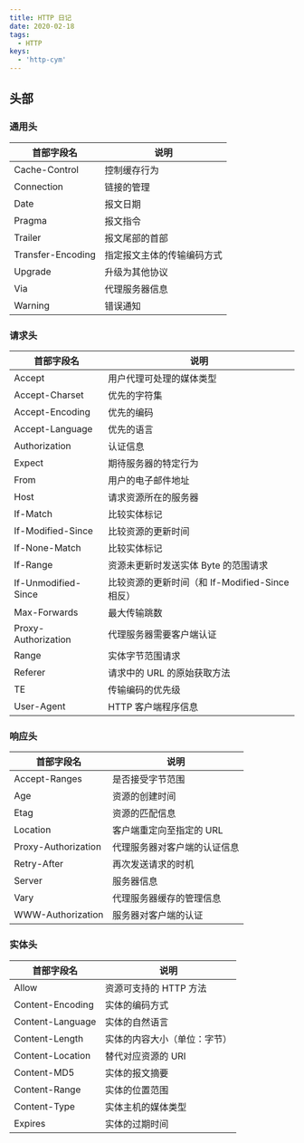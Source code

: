 ```yaml
---
title: HTTP 日记
date: 2020-02-18
tags:
  - HTTP
keys:
  - 'http-cym'
---
```


## 头部

### 通用头

| 首部字段名        | 说明                       |
| ----------------- | -------------------------- |
| Cache-Control     | 控制缓存行为               |
| Connection        | 链接的管理                 |
| Date              | 报文日期                   |
| Pragma            | 报文指令                   |
| Trailer           | 报文尾部的首部             |
| Transfer-Encoding | 指定报文主体的传输编码方式 |
| Upgrade           | 升级为其他协议             |
| Via               | 代理服务器信息             |
| Warning           | 错误通知                   |

### 请求头

| 首部字段名          | 说明                                            |
| ------------------- | ----------------------------------------------- |
| Accept              | 用户代理可处理的媒体类型                        |
| Accept-Charset      | 优先的字符集                                    |
| Accept-Encoding     | 优先的编码                                      |
| Accept-Language     | 优先的语言                                      |
| Authorization       | 认证信息                                        |
| Expect              | 期待服务器的特定行为                            |
| From                | 用户的电子邮件地址                              |
| Host                | 请求资源所在的服务器                            |
| If-Match            | 比较实体标记                                    |
| If-Modified-Since   | 比较资源的更新时间                              |
| If-None-Match       | 比较实体标记                                    |
| If-Range            | 资源未更新时发送实体 Byte 的范围请求            |
| If-Unmodified-Since | 比较资源的更新时间（和 If-Modified-Since 相反） |
| Max-Forwards        | 最大传输跳数                                    |
| Proxy-Authorization | 代理服务器需要客户端认证                        |
| Range               | 实体字节范围请求                                |
| Referer             | 请求中的 URL 的原始获取方法                     |
| TE                  | 传输编码的优先级                                |
| User-Agent          | HTTP 客户端程序信息                             |

### 响应头

| 首部字段名          | 说明                         |
| ------------------- | ---------------------------- |
| Accept-Ranges       | 是否接受字节范围             |
| Age                 | 资源的创建时间               |
| Etag                | 资源的匹配信息               |
| Location            | 客户端重定向至指定的 URL     |
| Proxy-Authorization | 代理服务器对客户端的认证信息 |
| Retry-After         | 再次发送请求的时机           |
| Server              | 服务器信息                   |
| Vary                | 代理服务器缓存的管理信息     |
| WWW-Authorization   | 服务器对客户端的认证         |

### 实体头

| 首部字段名       | 说明                         |
| ---------------- | ---------------------------- |
| Allow            | 资源可支持的 HTTP 方法       |
| Content-Encoding | 实体的编码方式               |
| Content-Language | 实体的自然语言               |
| Content-Length   | 实体的内容大小（单位：字节） |
| Content-Location | 替代对应资源的 URI           |
| Content-MD5      | 实体的报文摘要               |
| Content-Range    | 实体的位置范围               |
| Content-Type     | 实体主机的媒体类型           |
| Expires          | 实体的过期时间               |
